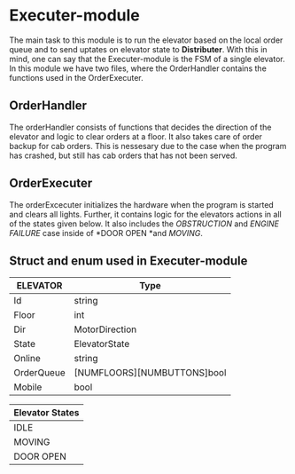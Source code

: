 # Executer-module

The main task to this module is to run the elevator based on the local order queue and to send uptates on elevator state to **Distributer**. With this in mind, one can say that the Executer-module is the FSM of a single elevator. In this module we have two files, where the OrderHandler contains the functions used in the OrderExecuter. 

## OrderHandler
The orderHandler consists of functions that decides the direction of the elevator and logic to clear orders at a floor. It also takes care of order backup for cab orders. This is nessesary due to the case when the program has crashed, but still has cab orders that has not been served.

## OrderExecuter
The orderExcecuter initializes the hardware when the program is started and clears all lights. Further, it contains logic for the elevators actions in all of the states given below. It also includes the *OBSTRUCTION* and *ENGINE FAILURE* case inside of *DOOR OPEN *and *MOVING*.


## Struct and enum used in Executer-module
ELEVATOR        | Type
--------------- | ---------------------------
Id              | string
Floor           | int
Dir             | MotorDirection
State           | ElevatorState
Online          | string
OrderQueue      | [NUMFLOORS][NUMBUTTONS]bool
Mobile          | bool


Elevator States |                     
--------------- |  
IDLE            | 
MOVING          | 
DOOR OPEN       | 



